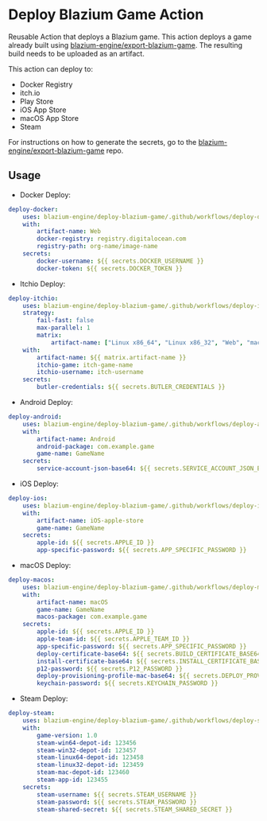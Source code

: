 # Deploy Blazium Game Action

Reusable Action that deploys a Blazium game. This action deploys a game already built using [blazium-engine/export-blazium-game](https://github.com/blazium-engine/export-blazium-game). The resulting build needs to be uploaded as an artifact.

This action can deploy to:
- Docker Registry
- itch.io
- Play Store
- iOS App Store
- macOS App Store
- Steam

For instructions on how to generate the secrets, go to the [blazium-engine/export-blazium-game](https://github.com/blazium-engine/export-blazium-game) repo.

## Usage

- Docker Deploy:

```yml
deploy-docker:
    uses: blazium-engine/deploy-blazium-game/.github/workflows/deploy-docker.yml@master
    with:
        artifact-name: Web
        docker-registry: registry.digitalocean.com
        registry-path: org-name/image-name
    secrets:
        docker-username: ${{ secrets.DOCKER_USERNAME }}
        docker-token: ${{ secrets.DOCKER_TOKEN }}
```

- Itchio Deploy:

```yml
deploy-itchio:
    uses: blazium-engine/deploy-blazium-game/.github/workflows/deploy-itchio.yml@master
    strategy:
        fail-fast: false
        max-parallel: 1
        matrix:
            artifact-name: ["Linux x86_64", "Linux x86_32", "Web", "macOS", "Windows Desktop x86_64", "Windows Desktop x86_32", "Windows Desktop arm64"]
    with:
        artifact-name: ${{ matrix.artifact-name }}
        itchio-game: itch-game-name
        itchio-username: itch-username
    secrets:
        butler-credentials: ${{ secrets.BUTLER_CREDENTIALS }}
```

- Android Deploy:

```yml
deploy-android:
    uses: blazium-engine/deploy-blazium-game/.github/workflows/deploy-android.yml@master
    with:
        artifact-name: Android
        android-package: com.example.game
        game-name: GameName
    secrets:
        service-account-json-base64: ${{ secrets.SERVICE_ACCOUNT_JSON_BASE64 }}
```

- iOS Deploy:

```yml
deploy-ios:
    uses: blazium-engine/deploy-blazium-game/.github/workflows/deploy-ios.yml@master
    with:
        artifact-name: iOS-apple-store
        game-name: GameName
    secrets:
        apple-id: ${{ secrets.APPLE_ID }}
        app-specific-password: ${{ secrets.APP_SPECIFIC_PASSWORD }}
```

- macOS Deploy:

```yml
deploy-macos:
    uses: blazium-engine/deploy-blazium-game/.github/workflows/deploy-macos.yml@master
    with:
        artifact-name: macOS
        game-name: GameName
        macos-package: com.example.game
    secrets:
        apple-id: ${{ secrets.APPLE_ID }}
        apple-team-id: ${{ secrets.APPLE_TEAM_ID }}
        app-specific-password: ${{ secrets.APP_SPECIFIC_PASSWORD }}
        deploy-certificate-base64: ${{ secrets.BUILD_CERTIFICATE_BASE64 }}
        install-certificate-base64: ${{ secrets.INSTALL_CERTIFICATE_BASE64 }}
        p12-password: ${{ secrets.P12_PASSWORD }}
        deploy-provisioning-profile-mac-base64: ${{ secrets.DEPLOY_PROVISION_PROFILE_MAC_BASE64 }}
        keychain-password: ${{ secrets.KEYCHAIN_PASSWORD }}
```

- Steam Deploy:

```yml
deploy-steam:
    uses: blazium-engine/deploy-blazium-game/.github/workflows/deploy-steam.yml@master
    with:
        game-version: 1.0
        steam-win64-depot-id: 123456
        steam-win32-depot-id: 123457
        steam-linux64-depot-id: 123458
        steam-linux32-depot-id: 123459
        steam-mac-depot-id: 123460
        steam-app-id: 123455
    secrets:
        steam-username: ${{ secrets.STEAM_USERNAME }}
        steam-password: ${{ secrets.STEAM_PASSWORD }}
        steam-shared-secret: ${{ secrets.STEAM_SHARED_SECRET }}
```

